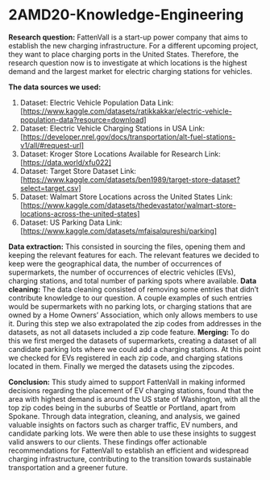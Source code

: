 # 2AMD20-Knowledge-Engineering
**Research question:** FattenVall is a start-up power company that aims to establish the new charging infrastructure. For a different upcoming project, they want to place charging ports in the United States. Therefore, the research question now is to investigate at which locations is the highest demand and the largest market for electric charging stations for vehicles.

**The data sources we used:**
1.  Dataset: Electric Vehicle Population Data
    Link: [https://www.kaggle.com/datasets/ratikkakkar/electric-vehicle-population-data?resource=download]
2.  Dataset: Electric Vehicle Charging Stations in USA
    Link: [https://developer.nrel.gov/docs/transportation/alt-fuel-stations-v1/all/#request-url]
3.  Dataset: Kroger Store Locations Available for Research
    Link: [https://data.world/xfu022]
4.  Dataset: Target Store Dataset
    Link: [https://www.kaggle.com/datasets/ben1989/target-store-dataset?select=target.csv]
5.  Dataset: Walmart Store Locations across the United States
    Link: [https://www.kaggle.com/datasets/thedevastator/walmart-store-locations-across-the-united-states]
6.  Dataset: US Parking Data
    Link: [https://www.kaggle.com/datasets/mfaisalqureshi/parking]

**Data extraction:** This consisted in sourcing the files, opening them and keeping the relevant features for each. The relevant features we decided to keep were the geographical data, the number of occurrences of supermarkets, the number of occurrences of electric vehicles (EVs), charging stations, and total number of parking spots where available.
**Data cleaning:** The data cleaning consisted of removing some entries that didn’t contribute knowledge to our question. A couple examples of such entries would be supermarkets with no parking lots, or charging stations that are owned by a Home Owners’ Association, which only allows members to use it. During this step we also extrapolated the zip codes from addresses in the datasets, as not all datasets included a zip code feature.
**Merging:** To do this we first merged the datasets of supermarkets, creating a dataset of all candidate parking lots where we could add a charging stations. At this point we checked for EVs registered in each zip code, and charging stations located in them. Finally we merged the datasets using the zipcodes.

**Conclusion:** This study aimed to support FattenVall in making informed decisions regarding the placement of EV charging stations, found that the area with highest demand is around the US state of Washington, with all the top zip codes being in the suburbs of Seattle or Portland, apart from Spokane. 
Through data integration, cleaning, and analysis, we gained valuable insights on factors such as charger traffic, EV numbers, and candidate parking lots. We were then able to use these insights to suggest valid answers to our clients. These findings offer actionable recommendations for FattenVall to establish an efficient and widespread charging infrastructure, contributing to the transition towards sustainable transportation and a greener future.
